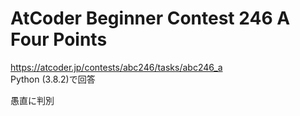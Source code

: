 # AtCoder Beginner Contest 246 A Four Points  
https://atcoder.jp/contests/abc246/tasks/abc246_a  
Python (3.8.2)で回答  

愚直に判別
